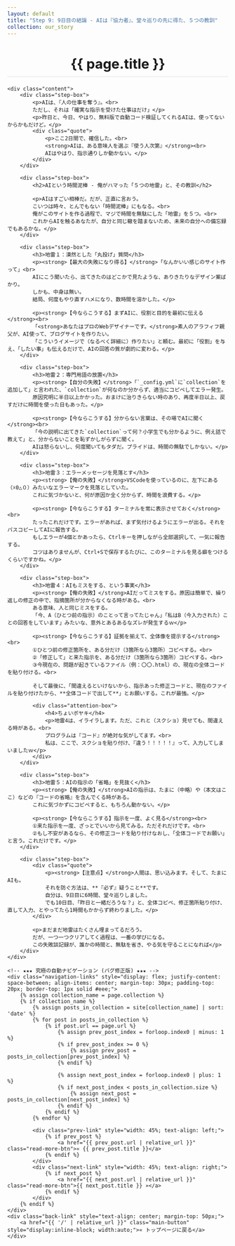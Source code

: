 ```yaml
---
layout: default
title: "Step 9: 9日目の結論 - AIは『協力者』、堂々巡りの先に得た、５つの教訓"
collection: our_story
---
```


<div class="container blog-post" style="max-width: 850px;">
    <header style="text-align:center; margin-bottom: 20px;">
         <h1 style="font-size: 2.2em; border-bottom: 2px solid #eee; padding-bottom:10px; margin-bottom: 5px;">{{ page.title }}</h1>
    </header>

    <div class="content">
        <div class="step-box">
            <p>AIは、『人の仕事を奪う』。<br>
            ただし、それは「確実な指示を受けた仕事はだけ」</p>
            <p>昨日と、今日、やはり、無料版で自動コード検証してくれるAIは、使ってないからかもだけど。</p>
            <div class="quote">
                <p>ここ2日間で、確信した。<br>
                <strong>AIは、ある意味人を選ぶ『使う人次第』</strong><br>
                AIはやはり、指示通りしか動かない。</p>
            </div>
        </div>

        <div class="step-box">
            <h2>AIという時間泥棒 - 俺がハマった「５つの地雷」と、その教訓</h2>

            <p>AIはすごい相棒だ。だが、正直に言おう。
            こいつは時々、とんでもない「時間泥棒」にもなる。<br>
            俺がこのサイトを作る過程で、マジで時間を無駄にした「地雷」を５つ。<br>
            これからAIを触るあなたが、自分と同じ轍を踏まないため、未来の自分への備忘録でもあるかな。</p>
        </div>

        <div class="step-box">
            <h3>地雷１：漠然とした「丸投げ」質問</h3>
            <p><strong>【最大の失敗になり得る】</strong>「なんかいい感じのサイト作って」<br>
            AIにこう聞いたら、出てきたのはどこかで見たような、ありきたりなデザイン案ばかり。
            しかも、中身は無い。
            結局、何度もやり直すハメになり、数時間を溶かした。</p>

            <p><strong>【今ならこうする】まずAIに、役割と目的を最初に伝える</strong><br>
            「<strong>あなたはプロのWebデザイナーです。</strong>素人のアラフィフ親父が、AI使って、ブログサイトを作りたい。
            「こういうイメージで（なるべく詳細に）作りたい」と頼む。最初に「役割」を与え、「したい事」も伝えるだけで、AIの回答の質が劇的に変わる。</p>
        </div>

        <div class="step-box">
            <h3>地雷２：専門用語の放置</h3>
            <p><strong>【自分の失敗】</strong>「`_config.yml`に`collection`を追加して」と言われた、`collection`が何なのか分からず、適当にコピペしてエラー発生。
            原因究明に半日以上かかった。おまけに治りきらない時のあり、再度半日以上、戻すだけに時間を使った日もあった。</p>

            <p><strong>【今ならこうする】分からない言葉は、その場でAIに聞く</strong><br>
            「今の説明に出てきた`collection`って何？小学生でも分かるように、例え話で教えて」と、分からないことを恥ずかしがらずに聞く。
            AIは怒らないし、何度聞いてもタダだ。プライドは、時間の無駄でしかない。</p>
        </div>

        <div class="step-box">
            <h3>地雷３：エラーメッセージを見落とす</h3>
            <p><strong>【俺の失敗】</strong>VSCodeを使っているのに、左下にある（☓0△０）みたいなエラーマークを見落としていた。
            これに気づかないと、何が原因か全く分からず、時間を浪費する。</p>

            <p><strong>【今ならこうする】ターミナルを常に表示させておく</strong><br>
            たったこれだけです。エラーがあれば、まず気付けるようにエラーが出る。それをパスコピーしてAIに報告する。
            もしエラーが4個とかあったら、Ctrlキーを押しながら全部選択して、一気に報告する。
            コツはありませんが、Ctrl+Sで保存するたびに、このターミナルを見る癖をつけるくらいですかね。</p>
        </div>

        <div class="step-box">
            <h3>地雷４：AIもミスをする、という事実</h3>
            <p><strong>【俺の失敗】</strong>AIだってミスをする。原因は簡単で、繰り返しの修正の中で、指摘箇所が分からなくなる時がある。<br>
            ある意味、人と同じミスをする。
            「今、A（ひとつ前の指示）のことって言ってたじゃん」「私はB（今入力された）ことの回答をしています」みたいな、意外とあるあるなズレが発生するｗ</p>

            <p><strong>【今ならこうする】証拠を揃えて、全体像を提示する</strong><br>
            ①ひとつ前の修正箇所を、ある分だけ（3箇所なら3箇所）コピペする。<br>
            ②「修正して」と来た指示を、ある分だけ（3箇所なら3箇所）コピペする。<br>
            ③今現在の、問題が起きているファイル（例：〇〇.html）の、現在の全体コードを貼り付ける。<br>

            そして最後に、「間違えるといけないから、指示あった修正コードと、現在のファイルを貼り付けたから、**全体コードで出して**」とお願いする。これが最強。</p>
            
            <div class="attention-box">
                <h4>ちょいボヤキ</h4>
                <p>地雷4は、イライラします。ただ、これと（スクショ）見せても、間違える時がある。<br>
                プログラムは『コード』が絶対な気がしてます。<br>
                私は、ここで、スクショを貼り付け、『違う！！！！！』って、入力してしまいましたｗ</p>
            </div>
        </div>

        <div class="step-box">
            <h3>地雷５：AIの指示の「省略」を見抜く</h3>
            <p><strong>【俺の失敗】</strong>AIの指示は、たまに（中略）や（本文はここ）などの『コードの省略』を含んでくる時がある。
            これに気づかずにコピペすると、もちろん動かない。</p>

            <p><strong>【今ならこうする】指示を一度、よく見る</strong><br>
            ①来た指示を一度、ざっとでいいから見てみる。ただそれだけです。<br>
            ②もし不安があるなら、その修正コードを貼り付けなおし、「全体コードでお願い」と言う。これだけです。</p>
        </div>

        <div class="step-box">
            <div class="quote">
                <p><strong>【注意点】</strong>人間は、思い込みます。そして、たまにAIも。
                それを防ぐ方法は、**『必ず』疑うこと**です。
                自分は、9日目に6時間、堂々巡りしました。
                でも10日目、「昨日と一緒だろうな？」と、全体コピペ、修正箇所貼り付け、直して入力、とやってたら1時間もかからず終わりました。</p>
            </div>
            
            <p>まだまだ地雷はたくさん埋まってるだろう。
            だが、一つ一つクリアしてく過程は、一番の学びになる。
            この失敗談記録が、誰かの時間と、無駄を省き、やる気を守ることになれば</p>
        </div>
    </div>
    
    <!-- ★★★ 究極の自動ナビゲーション (バグ修正版) ★★★ -->
    <div class="navigation-links" style="display: flex; justify-content: space-between; align-items: center; margin-top: 30px; padding-top: 20px; border-top: 1px solid #eee;">
        {% assign collection_name = page.collection %}
        {% if collection_name %}
            {% assign posts_in_collection = site[collection_name] | sort: 'date' %}
            {% for post in posts_in_collection %}
                {% if post.url == page.url %}
                    {% assign prev_post_index = forloop.index0 | minus: 1 %}
                    {% if prev_post_index >= 0 %}
                        {% assign prev_post = posts_in_collection[prev_post_index] %}
                    {% endif %}

                    {% assign next_post_index = forloop.index0 | plus: 1 %}
                    {% if next_post_index < posts_in_collection.size %}
                        {% assign next_post = posts_in_collection[next_post_index] %}
                    {% endif %}
                {% endif %}
            {% endfor %}
            
            <div class="prev-link" style="width: 45%; text-align: left;">
                {% if prev_post %}
                    <a href="{{ prev_post.url | relative_url }}" class="read-more-btn">« {{ prev_post.title }}</a>
                {% endif %}
            </div>
            <div class="next-link" style="width: 45%; text-align: right;">
                {% if next_post %}
                    <a href="{{ next_post.url | relative_url }}" class="read-more-btn">{{ next_post.title }} »</a>
                {% endif %}
            </div>
        {% endif %}
    </div>
    <div class="back-link" style="text-align: center; margin-top: 50px;">
        <a href="{{ '/' | relative_url }}" class="main-button" style="display:inline-block; width:auto;">« トップページに戻る</a>
    </div>
</div>